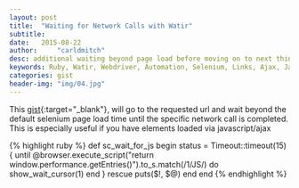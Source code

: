 ```yaml
---
layout: post
title:  "Waiting for Network Calls with Watir"
subtitle:  
date:   2015-08-22
author:     "carldmitch"
desc: additional waiting beyond page load before moving on to next thing
keywords: Ruby, Watir, Webdriver, Automation, Selenium, Links, Ajax, Javascript, Performance 
categories: gist
header-img: "img/04.jpg"
---
```


This [gist](https://gist.github.com/watirus/31f81c8e08f90de34596){:target="\_blank"},
will go to the requested url and wait beyond the default selenium page load time
until the specific network call is completed. 
This is especially useful if you have elements loaded via javascript/ajax

{% highlight ruby %}
def sc_wait_for_js
  begin
    status = Timeout::timeout(15) {
      until @browser.execute_script("return window.performance.getEntries()").to_s.match(/1\/JS/) do
        show_wait_cursor(1)
      end
  }
      rescue
        puts($!, $@)
      end
end
{% endhighlight %}
